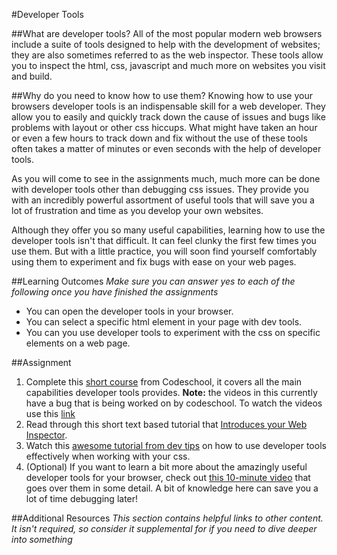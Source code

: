 #Developer Tools

##What are developer tools?
All of the most popular modern web browsers include a suite of tools designed to help
with the development of websites; they are also sometimes referred to as the web
inspector. These tools allow you to inspect the html, css, javascript and much
more on websites you visit and build.


##Why do you need to know how to use them?
Knowing how to use your browsers developer tools is an indispensable skill for a web
developer. They allow you to easily and quickly track down the cause of issues and
bugs like problems with layout or other css hiccups. What might have taken an hour
or even a few hours to track down and fix without the use of these tools often takes
a matter of minutes or even seconds with the help of developer tools.

As you will come to see in the assignments much, much more can be done with developer
tools other than debugging css issues. They provide you with an incredibly powerful
assortment of useful tools that will save you a lot of frustration and time as you
develop your own websites.

Although they offer you so many useful capabilities, learning how to use the
developer tools isn't that difficult. It can feel clunky the first few times you
use them. But with a little practice, you will soon find yourself comfortably
using them to experiment and fix bugs with ease on your web pages.

##Learning Outcomes
*Make sure you can answer yes to each of the following once you have finished the assignments*

* You can open the developer tools in your browser.
* You can select a specific html element in your page with dev tools.
* You can you use developer tools to experiment with the css on specific elements on a web page.

##Assignment
1. Complete this [short course](http://discover-devtools.codeschool.com/) from Codeschool,
it covers all the main capabilities developer tools provides. **Note:** the videos in this currently have a bug that is being worked on by codeschool. To watch the videos use this [link](https://www.codeschool.com/courses/discover-devtools/videos)
2. Read through this short text based tutorial that [Introduces your Web Inspector](http://ruby.bastardsbook.com/chapters/web-inspecting-html/).
3. Watch this [awesome tutorial from dev tips](https://www.youtube.com/watch?v=Z3HGJsNLQ1E)
on how to use developer tools effectively when working with your css.
4. (Optional) If you want to learn a bit more about the amazingly useful developer tools for your browser, check out [this 10-minute video](https://www.youtube.com/watch?v=wcFnnxfA70g) that goes over them in some detail.  A bit of knowledge here can save you a lot of time debugging later!

##Additional Resources
*This section contains helpful links to other content. It isn't required, so consider it supplemental for if you need to dive deeper into something*
